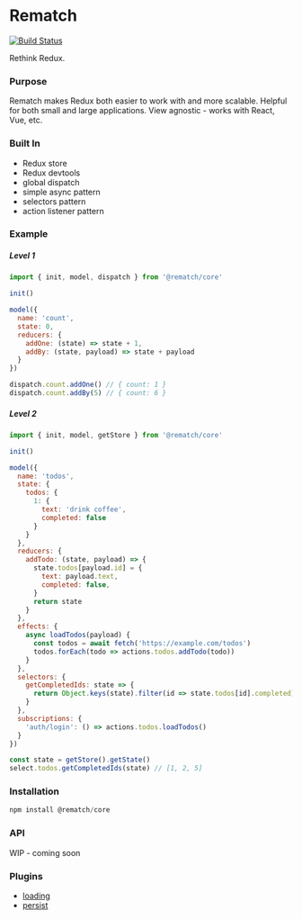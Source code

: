 # Rematch

[![Build Status](https://travis-ci.org/rematch/rematch.svg?branch=master)](https://travis-ci.org/rematch/rematch)

Rethink Redux.

### Purpose

Rematch makes Redux both easier to work with and more scalable. Helpful for both small and large applications. View agnostic - works with React, Vue, etc.

### Built In

- Redux store
- Redux devtools
- global dispatch
- simple async pattern
- selectors pattern
- action listener pattern

### Example

##### Level 1

```js
import { init, model, dispatch } from '@rematch/core'

init()

model({
  name: 'count',
  state: 0,
  reducers: {
    addOne: (state) => state + 1,
    addBy: (state, payload) => state + payload
  }
})

dispatch.count.addOne() // { count: 1 }
dispatch.count.addBy(5) // { count: 6 }
```

##### Level 2

```js
import { init, model, getStore } from '@rematch/core'

init()

model({
  name: 'todos',
  state: {
    todos: {
      1: {
        text: 'drink coffee',
        completed: false
      }
    }
  },
  reducers: {
    addTodo: (state, payload) => {
      state.todos[payload.id] = {
        text: payload.text,
        completed: false,
      }
      return state
    }
  },
  effects: {
    async loadTodos(payload) {
      const todos = await fetch('https://example.com/todos')
      todos.forEach(todo => actions.todos.addTodo(todo))
    }
  },
  selectors: {
    getCompletedIds: state => {
      return Object.keys(state).filter(id => state.todos[id].completed)
    }
  },
  subscriptions: {
    'auth/login': () => actions.todos.loadTodos()
  }
})

const state = getStore().getState()
select.todos.getCompletedIds(state) // [1, 2, 5]
```

### Installation

```js
npm install @rematch/core
```

### API

WIP - coming soon

### Plugins

- [loading](./plugins/loading)
- [persist](./plugins/persist)